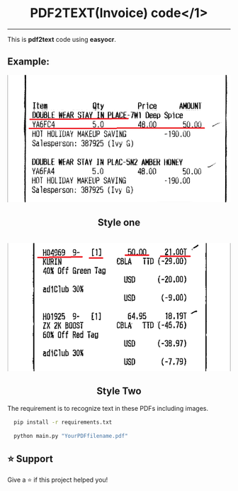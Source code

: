 ## <h1 style="text-align: center;">PDF2TEXT(Invoice) code</1>
-----------------

This is <b>pdf2text</b> code using <b>easyocr</b>.

Example:
--------------------
<div style="text-align: center;">
    <img src = "./style1.png"><br>
    <h2>Style one</h2><br>
    <img src = "./style2.png"><br>
    <h2>Style Two</h2>
</div>


The requirement is to recognize text in these PDFs including images.

```bash
  pip install -r requirements.txt
```
```bash
  python main.py "YourPDFfilename.pdf"
```


⭐️ Support
------------------
Give a ⭐️ if this project helped you!
